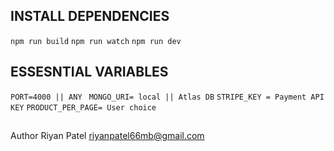 ﻿## INSTALL DEPENDENCIES
```npm run build```
```npm run watch```
```npm run dev```

##  ESSESNTIAL VARIABLES

```PORT=4000 || ANY ```
```MONGO_URI= local || Atlas DB``` 
```STRIPE_KEY = Payment API  KEY```
```PRODUCT_PER_PAGE= User choice```


##
Author 
Riyan Patel 
riyanpatel66mb@gmail.com
